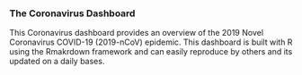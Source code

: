 
<!-- README.md is generated from README.Rmd. Please edit that file -->

### The Coronavirus Dashboard

This Coronavirus
dashboard
provides an overview of the 2019 Novel Coronavirus COVID-19 (2019-nCoV)
epidemic. This dashboard is built with R using the Rmakrdown framework
and can easily reproduce by others and its updated
on a daily bases.


